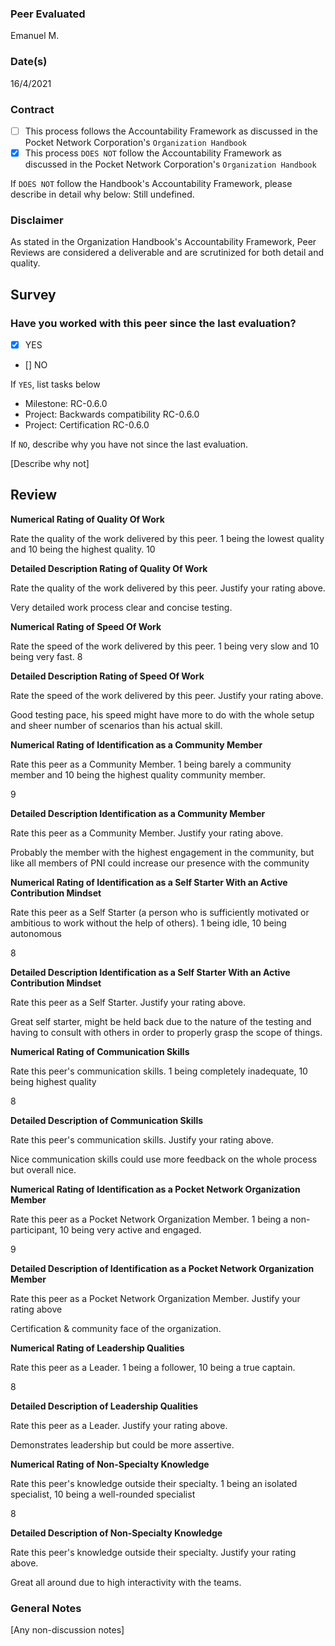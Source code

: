 ### Peer Evaluated
Emanuel M.
### Date(s)
16/4/2021
### Contract
- [ ] This process follows the Accountability Framework as discussed in the Pocket Network Corporation's `Organization Handbook`
- [x] This process `DOES NOT` follow the Accountability Framework as discussed in the Pocket Network Corporation's `Organization Handbook`

If `DOES NOT` follow the Handbook's Accountability Framework, please describe in detail why below:
Still undefined.

### Disclaimer
As stated in the Organization Handbook's Accountability Framework, Peer Reviews are considered a deliverable and are scrutinized for both detail and quality.
## Survey
### Have you worked with this peer since the last evaluation?
- [x] YES
- [] NO

If `YES`, list tasks below
- Milestone: RC-0.6.0
- Project: Backwards compatibility RC-0.6.0
- Project: Certification RC-0.6.0

If `NO`, describe why you have not since the last evaluation.

[Describe why not]
## Review
**Numerical Rating of Quality Of Work** 

Rate the quality of the work delivered by this peer. 1 being the lowest quality and 10 being the highest quality.
10

**Detailed Description Rating of Quality Of Work** 

Rate the quality of the work delivered by this peer. Justify your rating above.

Very detailed work process clear and concise testing.

**Numerical Rating of Speed Of Work** 

Rate the speed of the work delivered by this peer. 1 being very slow and 10 being very fast.
8

**Detailed Description Rating of Speed Of Work** 

Rate the speed of the work delivered by this peer. Justify your rating above.

Good testing pace, his speed might have more to do with the whole setup and sheer number of scenarios than his actual skill.

**Numerical Rating of Identification as a Community Member** 

Rate this peer as a Community Member. 1 being barely a community member and 10 being the highest quality community member.

9

**Detailed Description Identification as a Community Member** 

Rate this peer as a Community Member. Justify your rating above.

Probably the member with the highest engagement in the community, but like all members of PNI could increase our presence with the community

**Numerical Rating of Identification as a Self Starter With an Active Contribution Mindset** 

Rate this peer as a Self Starter (a person who is sufficiently motivated or ambitious to work without the help of others).
1 being idle, 10 being autonomous

8

**Detailed Description Identification as a Self Starter With an Active Contribution Mindset** 

Rate this peer as a Self Starter. Justify your rating above.

Great self starter, might be held back due to the nature of the testing and having to consult with others in order to properly grasp the scope of things.

**Numerical Rating of Communication Skills** 

Rate this peer's communication skills. 1 being completely inadequate, 10 being highest quality

8

**Detailed Description of Communication Skills** 

Rate this peer's communication skills. Justify your rating above.

Nice communication skills could use more feedback on the whole process but overall nice.

**Numerical Rating of Identification as a Pocket Network Organization Member** 

Rate this peer as a Pocket Network Organization Member. 1 being a non-participant, 10 being very active and engaged.

9

**Detailed Description of Identification as a Pocket Network Organization Member** 

Rate this peer as a Pocket Network Organization Member. Justify your rating above

Certification & community face of the organization.

**Numerical Rating of Leadership Qualities** 

Rate this peer as a Leader. 1 being a follower, 10 being a true captain.

8

**Detailed Description of Leadership Qualities** 

Rate this peer as a Leader. Justify your rating above.

Demonstrates leadership but could be more assertive.

**Numerical Rating of Non-Specialty Knowledge** 

Rate this peer's knowledge outside their specialty. 1 being an isolated specialist, 10 being a well-rounded specialist

8

**Detailed Description of Non-Specialty Knowledge** 

Rate this peer's knowledge outside their specialty. Justify your rating above.

Great all around due to high interactivity with the teams.


### General Notes
[Any non-discussion notes]